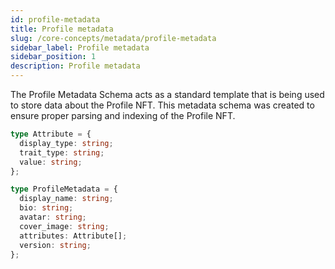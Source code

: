 ```yaml
---
id: profile-metadata
title: Profile metadata
slug: /core-concepts/metadata/profile-metadata
sidebar_label: Profile metadata
sidebar_position: 1
description: Profile metadata
---
```


The Profile Metadata Schema acts as a standard template that is being used to store data about the Profile NFT. This metadata schema was created to ensure proper parsing and indexing of the Profile NFT.

```ts
type Attribute = {
  display_type: string;
  trait_type: string;
  value: string;
};

type ProfileMetadata = {
  display_name: string;
  bio: string;
  avatar: string;
  cover_image: string;
  attributes: Attribute[];
  version: string;
};
```
